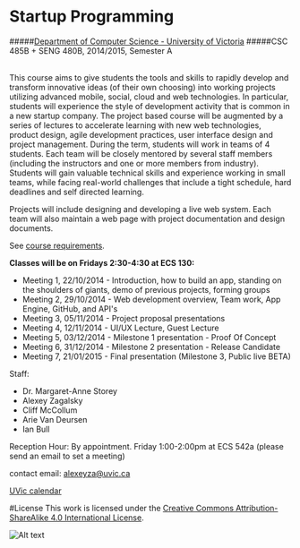# Startup Programming
#####[Department of Computer Science - University of Victoria](http://www.csc.uvic.ca/)
#####CSC 485B + SENG 480B, 2014/2015, Semester A
<br><br>

This course aims to give students the tools and skills to rapidly develop and transform innovative ideas (of their own choosing) into working projects utilizing advanced mobile, social, cloud and web technologies. In particular, students will experience the style of development activity that is common in a new startup company. The project based course will be augmented by a series of lectures to accelerate learning with new web technologies, product design, agile development practices, user interface design and project management. During the term, students will work in teams of 4 students. Each team will be closely mentored by several staff members (including the instructors and one or more members from industry). Students will gain valuable technical skills and experience working in small teams, while facing real-world challenges that include a tight schedule, hard deadlines and self directed learning.

Projects will include designing and developing a live web system. Each team will also maintain a web page with project documentation and design documents.

See [course requirements]().

**Classes will be on Fridays 2:30-4:30 at ECS 130:**

- Meeting 1, 22/10/2014 - Introduction, how to build an app, standing on the shoulders of giants, demo of previous projects, forming groups
- Meeting 2, 29/10/2014 - Web development overview, Team work, App Engine, GitHub, and API's
- Meeting 3, 05/11/2014 - Project proposal presentations
- Meeting 4, 12/11/2014 - UI/UX Lecture, Guest Lecture
- Meeting 5, 03/12/2014 - Milestone 1 presentation - Proof Of Concept
- Meeting 6, 31/12/2014 - Milestone 2 presentation - Release Candidate
- Meeting 7, 21/01/2015 - Final presentation (Milestone 3, Public live BETA)

Staff:

- Dr. Margaret-Anne Storey
- Alexey Zagalsky
- Cliff McCollum
- Arie Van Deursen
- Ian Bull

Reception Hour: By appointment. Friday 1:00-2:00pm at ECS 542a (please send an email to set a meeting) 

contact email: [alexeyza@uvic.ca](mailto:alexeyza@uvic.ca)

[UVic calendar](http://web.uvic.ca/calendar2014/GI/2AYeID.html)

#License
This work is licensed under the [Creative Commons Attribution-ShareAlike 4.0 International License](http://creativecommons.org/licenses/by-sa/4.0/).

![Alt text](https://i.creativecommons.org/l/by-sa/4.0/88x31.png "Creative Commons Attribution-ShareAlike 4.0 International License")